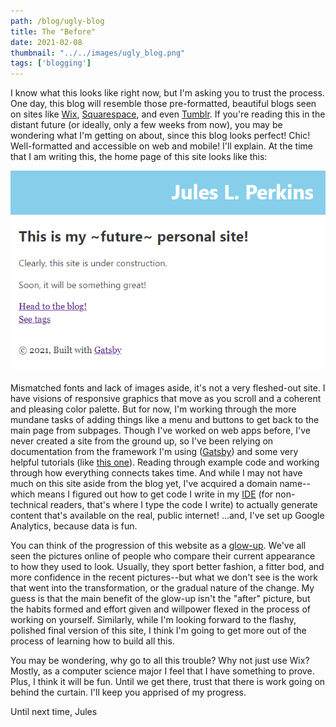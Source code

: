```yaml
---
path: /blog/ugly-blog
title: The "Before"
date: 2021-02-08
thumbnail: "../../images/ugly_blog.png"
tags: ['blogging']
---
```


 I know what this looks like right now, but I'm asking you to trust the process.  One day, this blog will resemble those pre-formatted, beautiful blogs seen on sites like [Wix](wix.com), [Squarespace](squarespace.com), and even [Tumblr](tumblr.com).  If you're reading this in the distant future (or ideally, only a few weeks from now), you may be wondering what I'm getting on about, since this blog looks perfect! Chic! Well-formatted and accessible on web and mobile!  I'll explain.  At the time that I am writing this, the home page of this site looks like this: 

 ![Looks of the homepage at the time this was written... it's ugly.](../../images/ugly_blog.png)

 Mismatched fonts and lack of images aside, it's not a very fleshed-out site.  I have visions of responsive graphics that move as you scroll and a coherent and pleasing color palette.  But for now, I'm working through the more mundane tasks of adding things like a menu and buttons to get back to the main page from subpages.  Though I've worked on web apps before, I've never created a site from the ground up, so I've been relying on documentation from the framework I'm using ([Gatsby](gatsbyjs.com)) and some very helpful tutorials (like [this one](https://dennytek.com/blog/personal-site-with-gatsby-part-1#table-of-contents)).  Reading through example code and working through how everything connects takes time.  And while I may not have much on this site aside from the blog yet, I've acquired a domain name--which means I figured out how to get code I write in my [IDE](https://en.wikipedia.org/wiki/Integrated_development_environment) (for non-technical readers, that's where I type the code I write) to actually generate content that's available on the real, public internet! ...and, I've set up Google Analytics, because data is fun.  

 You can think of the progression of this website as a [glow-up](https://www.urbandictionary.com/define.php?term=Glow%20Up).  We've all seen the pictures online of people who compare their current appearance to how they used to look.  Usually, they sport better fashion, a fitter bod, and more confidence in the recent pictures--but what we don't see is the work that went into the transformation, or the gradual nature of the change.  My guess is that the main benefit of the glow-up isn't the "after" picture, but the habits formed and effort given and willpower flexed in the process of working on yourself.  Similarly, while I'm looking forward to the flashy, polished final version of this site, I think I'm going to get more out of the process of learning how to build all this. 

 You may be wondering, why go to all this trouble? Why not just use Wix? Mostly, as a computer science major I feel that I have something to prove. Plus, I think it will be fun.  Until we get there, trust that there is work going on behind the curtain.  I'll keep you apprised of my progress. 

 Until next time, 
 Jules